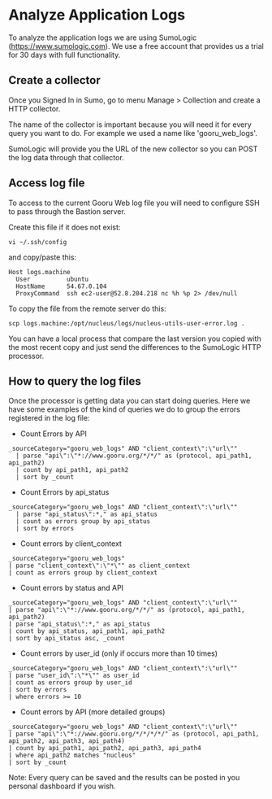 Analyze Application Logs
=============

To analyze the application logs we are using SumoLogic (https://www.sumologic.com). We use a free account that provides us a trial for 30 days with full functionality.

## Create a collector
Once you Signed In in Sumo, go to menu Manage > Collection and create a HTTP collector.
 
The name of the collector is important because you will need it for every  query you want to do. For example we used a name like 'gooru_web_logs'.

SumoLogic will provide you the URL of the new collector so you can POST the log data through that collector.

## Access log file
To access to the current Gooru Web log file you will need to configure SSH to pass through the Bastion server.

Create this file if it does not exist: 

`vi ~/.ssh/config`

and copy/paste this:

```
Host logs.machine
  User          ubuntu
  HostName      54.67.0.104
  ProxyCommand  ssh ec2-user@52.8.204.218 nc %h %p 2> /dev/null
```

To copy the file from the remote server do this:

`scp logs.machine:/opt/nucleus/logs/nucleus-utils-user-error.log .`

You can have a local process that compare the last version you copied with the most recent copy and just send the differences to the SumoLogic HTTP processor.

## How to query the log files
Once the processor is getting data you can start doing queries. Here we have some examples of the kind of queries we do to group the errors registered in the log file:


* Count Errors by API
```
_sourceCategory="gooru_web_logs" AND "client_context\":\"url\""
  | parse "api\":\"*://www.gooru.org/*/*/" as (protocol, api_path1, api_path2)
  | count by api_path1, api_path2
  | sort by _count
```

* Count Errors by api_status 
```
_sourceCategory="gooru_web_logs" AND "client_context\":\"url\""
  | parse "api_status\":*," as api_status 
  | count as errors group by api_status
  | sort by errors
```
* Count errors by client_context
```
_sourceCategory="gooru_web_logs" 
| parse "client_context\":\"*\"" as client_context 
| count as errors group by client_context
```
* Count errors by status and API
```
_sourceCategory="gooru_web_logs" AND "client_context\":\"url\""
| parse "api\":\"*://www.gooru.org/*/*/" as (protocol, api_path1, api_path2) 
| parse "api_status\":*," as api_status 
| count by api_status, api_path1, api_path2
| sort by api_status asc, _count
```
* Count errors by user_id (only if occurs more than 10 times)
```
_sourceCategory="gooru_web_logs" AND "client_context\":\"url\""
| parse "user_id\":\"*\"" as user_id 
| count as errors group by user_id
| sort by errors
| where errors >= 10
```
* Count errors by API (more detailed groups)
```
_sourceCategory="gooru_web_logs" AND "client_context\":\"url\""
| parse "api\":\"*://www.gooru.org/*/*/*/*/" as (protocol, api_path1, api_path2, api_path3, api_path4) 
| count by api_path1, api_path2, api_path3, api_path4
| where api_path2 matches "nucleus"
| sort by _count
```
Note: Every query can be saved and the results can be posted in you personal dashboard if you wish.
